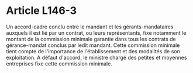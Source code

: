 # Article L146-3

Un accord-cadre conclu entre le mandant et les gérants-mandataires auxquels il est lié par un contrat, ou leurs représentants, fixe notamment le montant de la commission minimale garantie dans tous les contrats de gérance-mandat conclus par ledit mandant. Cette commission minimale tient compte de l'importance de l'établissement et des modalités de son exploitation.   A défaut d'accord, le ministre chargé des petites et moyennes entreprises fixe cette commission minimale.